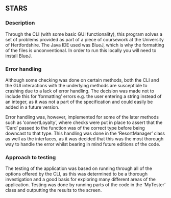 ## STARS

### Description
Through the CLI (with some basic GUI functionality), this program solves a set of problems provided as part of a piece of coursework at the University of Hertfordshire. The Java IDE used was BlueJ, which is why the formatting of the files is unconventional. In order to run this locally you will need to install BlueJ.

### Error handling
Although some checking was done on certain methods, both the CLI and the GUI interactions with the underlying methods are susceptible to crashing due to a lack of error handling. The decision was made not to include this for ‘formatting’ errors e.g. the user entering a string instead of an integer, as it was not a part of the specification and could easily be added in a future version.

Error handling was, however, implemented for some of the later methods such as ‘convertLoyalty’, where checks were put in place to assert that the ‘Card’ passed to the function was of the correct type before being downcast to that type. This handling was done in the ‘ResortManager’ class as well as the interfaces, as it was decided that this was the most thorough way to handle the error whilst bearing in mind future editions of the code. 

### Approach to testing
The testing of the application was based on running through all of the options offered by the CLI, as this was determined to be a thorough investigation and a good basis for exploring many different areas of the application. Testing was done by running parts of the code in the ‘MyTester’ class and outputting the results to the screen. 


